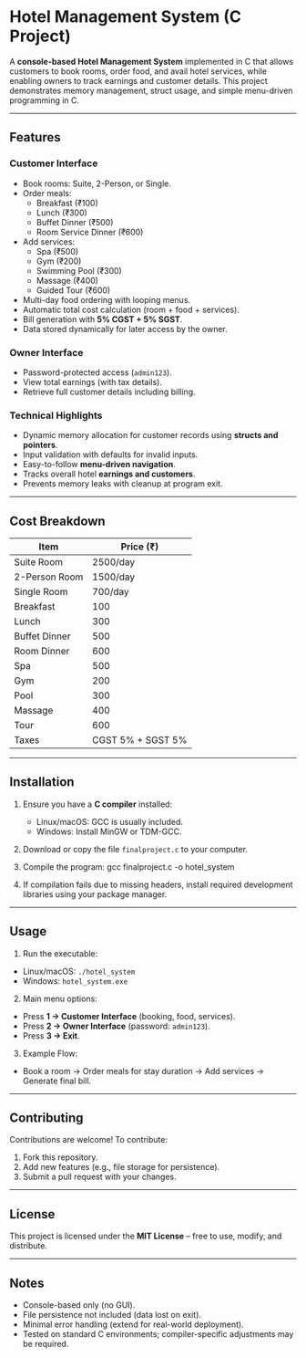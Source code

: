 # Hotel Management System (C Project)

A **console-based Hotel Management System** implemented in C that allows customers to book rooms, order food, and avail hotel services, while enabling owners to track earnings and customer details. This project demonstrates memory management, struct usage, and simple menu-driven programming in C.

---

## Features

### Customer Interface
- Book rooms: Suite, 2-Person, or Single.
- Order meals:
  - Breakfast (₹100)
  - Lunch (₹300)
  - Buffet Dinner (₹500)
  - Room Service Dinner (₹600)
- Add services:
  - Spa (₹500)
  - Gym (₹200)
  - Swimming Pool (₹300)
  - Massage (₹400)
  - Guided Tour (₹600)
- Multi-day food ordering with looping menus.
- Automatic total cost calculation (room + food + services).
- Bill generation with **5% CGST + 5% SGST**.
- Data stored dynamically for later access by the owner.

### Owner Interface
- Password-protected access (`admin123`).
- View total earnings (with tax details).
- Retrieve full customer details including billing.

### Technical Highlights
- Dynamic memory allocation for customer records using **structs and pointers**.
- Input validation with defaults for invalid inputs.
- Easy-to-follow **menu-driven navigation**.
- Tracks overall hotel **earnings and customers**.
- Prevents memory leaks with cleanup at program exit.

---

## Cost Breakdown

| Item             | Price (₹) |
|------------------|-----------|
| Suite Room       | 2500/day  |
| 2-Person Room    | 1500/day  |
| Single Room      | 700/day   |
| Breakfast        | 100       |
| Lunch            | 300       |
| Buffet Dinner    | 500       |
| Room Dinner      | 600       |
| Spa              | 500       |
| Gym              | 200       |
| Pool             | 300       |
| Massage          | 400       |
| Tour             | 600       |
| Taxes            | CGST 5% + SGST 5% |

---

## Installation

1. Ensure you have a **C compiler** installed:
   - Linux/macOS: GCC is usually included.
   - Windows: Install MinGW or TDM-GCC.
   
2. Download or copy the file `finalproject.c` to your computer.

3. Compile the program:
gcc finalproject.c -o hotel_system

5. If compilation fails due to missing headers, install required development libraries using your package manager.

---

## Usage

1. Run the executable:
- Linux/macOS: `./hotel_system`
- Windows: `hotel_system.exe`

2. Main menu options:
- Press **1 → Customer Interface** (booking, food, services).
- Press **2 → Owner Interface** (password: `admin123`).
- Press **3 → Exit**.

3. Example Flow:
- Book a room → Order meals for stay duration → Add services → Generate final bill.

---

## Contributing

Contributions are welcome! To contribute:
1. Fork this repository.
2. Add new features (e.g., file storage for persistence).
3. Submit a pull request with your changes.

---

## License

This project is licensed under the **MIT License** – free to use, modify, and distribute.

---

## Notes

- Console-based only (no GUI).
- File persistence not included (data lost on exit).
- Minimal error handling (extend for real-world deployment).
- Tested on standard C environments; compiler-specific adjustments may be required.

